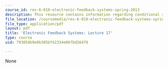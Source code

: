 ```yaml
---
course_id: res-6-010-electronic-feedback-systems-spring-2013
description: This resource contains information regarding conditional stability.
file_location: /coursemedia/res-6-010-electronic-feedback-systems-spring-2013/793054b9e0b305bf42334e06fbd26478_MITRES_6-010S13_lec17.pdf
file_type: application/pdf
layout: pdf
title: 'Electronic Feedback Systems: Lecture 17'
type: course
uid: 793054b9e0b305bf42334e06fbd26478

---
```

None